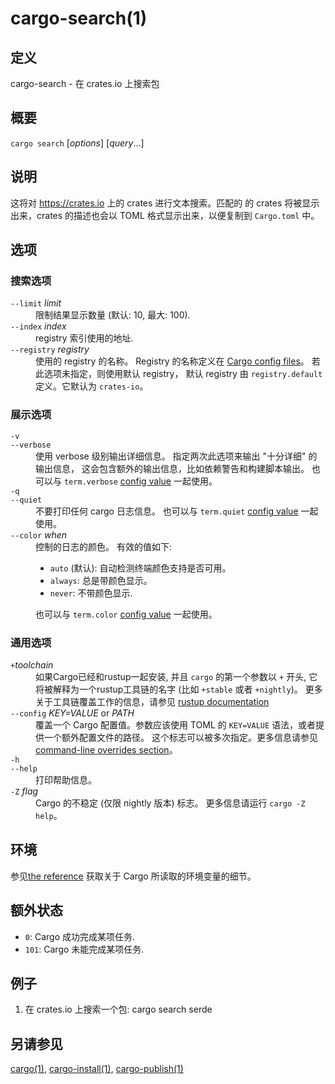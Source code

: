 # cargo-search(1)

## 定义

cargo-search - 在 crates.io 上搜索包

## 概要

`cargo search` [_options_] [_query_...]

## 说明

这将对 <https://crates.io> 上的 crates 进行文本搜索。匹配的
的 crates 将被显示出来，crates 的描述也会以 TOML 格式显示出来，以便复制到
 `Cargo.toml` 中。

## 选项

### 搜索选项

<dl>

<dt class="option-term" id="option-cargo-search---limit"><a class="option-anchor" href="#option-cargo-search---limit"></a><code>--limit</code> <em>limit</em></dt>
<dd class="option-desc">限制结果显示数量 (默认: 10, 最大: 100).</dd>


<dt class="option-term" id="option-cargo-search---index"><a class="option-anchor" href="#option-cargo-search---index"></a><code>--index</code> <em>index</em></dt>
<dd class="option-desc">registry 索引使用的地址.</dd>



<dt class="option-term" id="option-cargo-search---registry"><a class="option-anchor" href="#option-cargo-search---registry"></a><code>--registry</code> <em>registry</em></dt>
<dd class="option-desc">使用的 registry 的名称。 Registry 的名称定义在 <a href="../reference/config.html">Cargo config
files</a>。 若此选项未指定，则使用默认 registry，
默认 registry 由 <code>registry.default</code> 定义。它默认为 <code>crates-io</code>。 </dd>



</dl>

### 展示选项

<dl>
<dt class="option-term" id="option-cargo-search--v"><a class="option-anchor" href="#option-cargo-search--v"></a><code>-v</code></dt>
<dt class="option-term" id="option-cargo-search---verbose"><a class="option-anchor" href="#option-cargo-search---verbose"></a><code>--verbose</code></dt>
<dd class="option-desc">使用 verbose 级别输出详细信息。 指定两次此选项来输出 &quot;十分详细&quot; 的输出信息，
这会包含额外的输出信息，比如依赖警告和构建脚本输出。
也可以与 <code>term.verbose</code>
<a href="../reference/config.html">config value</a> 一起使用。</dd>


<dt class="option-term" id="option-cargo-search--q"><a class="option-anchor" href="#option-cargo-search--q"></a><code>-q</code></dt>
<dt class="option-term" id="option-cargo-search---quiet"><a class="option-anchor" href="#option-cargo-search---quiet"></a><code>--quiet</code></dt>
<dd class="option-desc">不要打印任何 cargo 日志信息。
也可以与 <code>term.quiet</code>
<a href="../reference/config.html">config value</a> 一起使用。</dd>


<dt class="option-term" id="option-cargo-search---color"><a class="option-anchor" href="#option-cargo-search---color"></a><code>--color</code> <em>when</em></dt>
<dd class="option-desc">控制的日志的颜色。 有效的值如下:</p>
<ul>
<li><code>auto</code> (默认): 自动检测终端颜色支持是否可用。</li>
<li><code>always</code>: 总是带颜色显示。</li>
<li><code>never</code>: 不带颜色显示.</li>
</ul>
<p>也可以与 <code>term.color</code>
<a href="../reference/config.html">config value</a> 一起使用。</dd>


</dl>

### 通用选项

<dl>

<dt class="option-term" id="option-cargo-search-+toolchain"><a class="option-anchor" href="#option-cargo-search-+toolchain"></a><code>+</code><em>toolchain</em></dt>
<dd class="option-desc">如果Cargo已经和rustup一起安装, 并且 <code>cargo</code> 的第一个参数以 
<code>+</code> 开头, 它将被解释为一个rustup工具链的名字 (比如 <code>+stable</code> 或者 <code>+nightly</code>)。
更多关于工具链覆盖工作的信息，请参见 <a href="https://rust-lang.github.io/rustup/overrides.html">rustup documentation</a>
</dd>


<dt class="option-term" id="option-cargo-search---config"><a class="option-anchor" href="#option-cargo-search---config"></a><code>--config</code> <em>KEY=VALUE</em> or <em>PATH</em></dt>
<dd class="option-desc">覆盖一个 Cargo 配置值。参数应该使用 TOML 的 <code>KEY=VALUE</code> 语法，或者提供一个额外配置文件的路径。
这个标志可以被多次指定。更多信息请参见 <a href="../reference/config.html#command-line-overrides">command-line overrides section</a>。</dd>


<dt class="option-term" id="option-cargo-search--h"><a class="option-anchor" href="#option-cargo-search--h"></a><code>-h</code></dt>
<dt class="option-term" id="option-cargo-search---help"><a class="option-anchor" href="#option-cargo-search---help"></a><code>--help</code></dt>
<dd class="option-desc">打印帮助信息。</dd>


<dt class="option-term" id="option-cargo-search--Z"><a class="option-anchor" href="#option-cargo-search--Z"></a><code>-Z</code> <em>flag</em></dt>
<dd class="option-desc">Cargo 的不稳定 (仅限 nightly 版本) 标志。 更多信息请运行 <code>cargo -Z help</code>。</dd>


</dl>


## 环境

参见[the reference](../reference/environment-variables.html)
获取关于 Cargo 所读取的环境变量的细节。


## 额外状态

* `0`: Cargo 成功完成某项任务.
* `101`: Cargo 未能完成某项任务.


## 例子

1. 在 crates.io 上搜索一个包:
       cargo search serde

## 另请参见
[cargo(1)](cargo.html), [cargo-install(1)](cargo-install.html), [cargo-publish(1)](cargo-publish.html)
